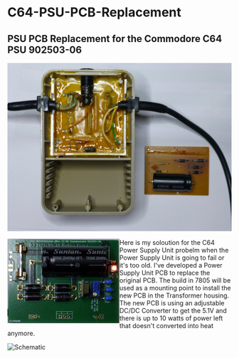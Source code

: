 # C64-PSU-PCB-Replacement

## PSU PCB Replacement for the Commodore C64 PSU 902503-06


![C64 Transformer 902503-06](images/C64%20Transformator%20902503-06.jpg "C64 Transformer 902503-06")

<img align="left" width="50%" src="images/C64-PSU-PCB-Rev.C-2023-07-26.jpg" title="New PCB for the C64 Power Supply Unit 902503-06" alt="New PCB for the C64 Power Supply Unit 902503-06"> Here is my soloution for the C64 Power Supply Unit probelm when the Power Supply Unit is going to fail or it's too old. I've developed a Power Supply Unit PCB to replace the original PCB. The build in 7805 will be used as a mounting point to install the new PCB in the Transformer housing. The new PCB is using an adjustable DC/DC Converter to get the 5.1V and there is up to 10 watts of power left that doesn't converted into heat anymore.


<img align="left" width="50%" src="(images/C64-PSU-PCB-replacement-for-902503-06.jpg)" title="Schematic" alt="Schematic">

